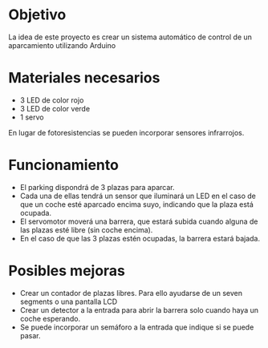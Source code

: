 # Objetivo

La idea de este proyecto es crear un sistema automático de control de un aparcamiento utilizando Arduino

# Materiales necesarios 

- 3 LED de color rojo
- 3 LED de color verde
- 1 servo

En lugar de fotoresistencias se pueden incorporar sensores infrarrojos.

# Funcionamiento

- El parking dispondrá de 3 plazas para aparcar. 
- Cada una de ellas tendrá un sensor que iluminará un LED en el caso de que un coche esté aparcado encima suyo, indicando que la plaza 
está ocupada.
- El servomotor moverá una barrera, que estará subida cuando alguna de las plazas esté libre (sin coche encima).
- En el caso de que las 3 plazas estén ocupadas, la barrera estará bajada.

# Posibles mejoras

- Crear un contador de plazas libres. Para ello ayudarse de un seven segments o una pantalla LCD
- Crear un detector a la entrada para abrir la barrera solo cuando haya un coche esperando.
- Se puede incorporar un semáforo a la entrada que indique si se puede pasar.
